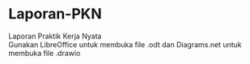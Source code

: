 # Laporan-PKN
Laporan Praktik Kerja Nyata<br>
Gunakan LibreOffice untuk membuka file .odt dan Diagrams.net untuk membuka file .drawio
